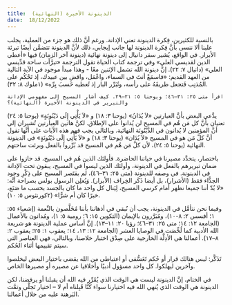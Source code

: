 ```yaml
---
title:  الدينونة الأخيرة (النهائية)
date:  18/12/2022
---
```


بالنسبة للكثيرين، فِكرة الدينونة تعني الإدانة. ورغم أنَّ ذلك هو جزء من العملية، يجلب علينا ألا ننسى بأنَّ فِكرة الدينونة لها جانب إيجابي، ذلك لأنَّ الدينونة تتضمَّن أيضًا تبرئة الأبرار. في الواقع، يُشير سفر دانيال إلى دينونة نهائية (دينونة آخر الزمان) فيها «أعطي الدين لقديسي العلي» وفي ترجمة كتاب الحياة تقول الترجمة «تبرَّأت ساحة قدِّيسي العلي» (دانيال ٧: ٢٢). إنَّ دينونة الله تشمل الإثنين معًا - وهذا مبدأ موجود في الآية التالية من العهد القديم: «فاسمَعْ أنتَ في السماء، واعْمَل، واقضِ بين عبيدك، إذ تَحْكُم على المُذنِب فَتجعل طريقَهُ على رأسه، وتُبَرِّر البار إذ تُعطيه حَسبَ بِرِّه» (١ملوك ٨: ٣٢).

`اقرأ متى ٢٥: ٣١–٤٦؛ ويوحنا ٥: ٢١–٢٩. كيف أشار المسيح إلى مفهومي الإدانة والتبرير في الدينونة الأخيرة (النهائية)؟`

يدَّعي البعض بأنَّ العبارتين «لاَ يُدَانُ» (يوحنا ٣: ١٨) و «لاَ يَأْتِي إِلَى دَيْنُونَةٍ» (يوحنا ٥: ٢٤) تعنيان بأنَّ كل مَن هُم في المسيح لن يُدانوا على الإطلاق. لكنَّ هاتين العِبارتين تُشيران إلى أنَّ المؤمنين لا يُدانون في الدَّيْنُونَة النهائية. وبالتالي يجب فهم هذه الآيات على أنَّها تقول أنَّ كلَّ مَن هو في المسيح «لاَ يُدَان» (يوحنا ٣: ١٨) و «لاَ يَأْتِي إِلَى دَيْنُونَةٍ» في الدينونة النهائية (يوحنا ٥: ٢٤)، لأن كلَّ مَن هُم في المسيح قد بُرِّروا بالفعل وبرئت ساحتهم.

باختصار، يتحدَّد مصيرنا في حياتنا الحاضرة. فأولئك الذين هُم في المسيح، قد حازوا على ضمان تبريرهم بالفعل في الدينونة، وأولئك الذين ليسوا في المسيح، يبقون تحت الإدانة في الدينونة. في وصفه للدينونة (متى ٢٥: ٣١–٤٦)، لم يقتَصر المسيح على ذِكْرِ وجود الجدًّاء فقط (الأشرار)، بل أيضا ذَكَر الخِراف (الأبرار). وَيُعلِن الرسول بولس بصراحة أنَّه: «لا بُدّ أننا جميعا نظهر أمام كرسي المسيح، لِيَنال كل واحد ما كان بالجسد بحسب ما صَنَع، خيرًا كان أم شرًّا» (٢كورنثوس ٥: ١٠).

وفيما نحن نتأمَّل في الدينونة، يجب أن نُبقي في أذهاننا بأننا مُخَلَّصون بالنِّعمة (إشعياء ٥٥: ١؛ أفسس ٢: ٨-١٠)، ومُبَرَّرون بالإيمان (التكوين ١٥: ٦؛ رومية ٥: ١)، ومُدانون بالأعمال (الجامعة ١٢: ١٤؛ متى ٢٥: ٣١–٤٦؛ رؤيا ٢٠: ١١–١٣). إنَّ أساس عملية الدينونة هو شريعة الله الأدبية كما لُخِّصَت في الوصايا العشر (الجامعة ١٢: ١٣، ١٤؛ يعقوب ١: ٢٥؛ يعقوب ٢: ٨–١٧). أعمالنا هي الأدِلَّة الخارجية على صِدْق اختبار خلاصنا، وبالتالي، فهي العناصر التي سيتم تقييمها أثناء الحُكم.

تَذَكَّر: ليس هنالك قرار أو حُكم تَعَسُّفي أو اعتباطي من الله يقضي باختيار البعض ليخلصوا وآخرين ليهلكوا. كل واحد مسؤول أدبيًا وأخلاقيا عن مصيره أو مصيرها الخاص.

في الختام، إنَّ الدينونة ليست هي الوقت الذي يُقَرِّر فيه الله أن يقبلنا أو يرفضنا، لكن الدينونة هي الوقت الذي يُنهي الله فيه اختيارنا سواء كُنَّا قَبِلناه أم لا – اختيار تَجلَّى وتمَّت البَرهنة عليه من خلال أعمالنا.